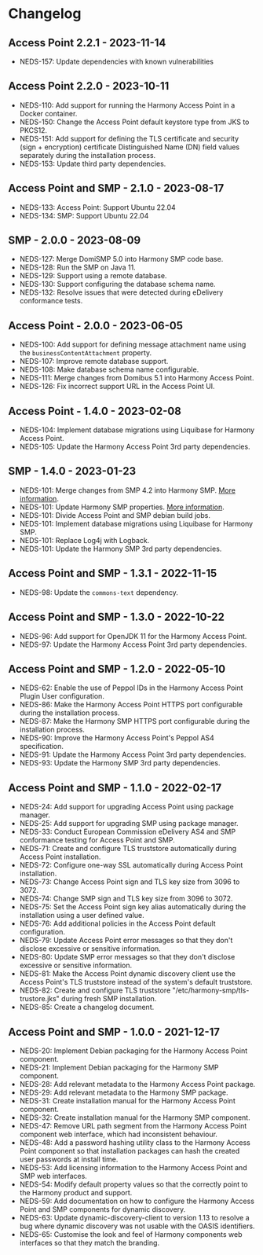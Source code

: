 # Changelog

## Access Point 2.2.1 - 2023-11-14

- NEDS-157: Update dependencies with known vulnerabilities

## Access Point 2.2.0 - 2023-10-11

- NEDS-110: Add support for running the Harmony Access Point in a Docker container.
- NEDS-150: Change the Access Point default keystore type from JKS to PKCS12.
- NEDS-151: Add support for defining the TLS certificate and security (sign + encryption) certificate Distinguished Name (DN) field values separately during the installation process.
- NEDS-153: Update third party dependencies.

## Access Point and SMP - 2.1.0 - 2023-08-17

- NEDS-133: Access Point: Support Ubuntu 22.04
- NEDS-134: SMP: Support Ubuntu 22.04

## SMP - 2.0.0 - 2023-08-09

- NEDS-127: Merge DomiSMP 5.0 into Harmony SMP code base.
- NEDS-128: Run the SMP on Java 11.
- NEDS-129: Support using a remote database.
- NEDS-130: Support configuring the database schema name.
- NEDS-132: Resolve issues that were detected during eDelivery conformance tests.

## Access Point - 2.0.0 - 2023-06-05

- NEDS-100: Add support for defining message attachment name using the `businessContentAttachment` property.
- NEDS-107: Improve remote database support.
- NEDS-108: Make database schema name configurable.
- NEDS-111: Merge changes from Domibus 5.1 into Harmony Access Point.
- NEDS-126: Fix incorrect support URL in the Access Point UI.

## Access Point - 1.4.0 - 2023-02-08

- NEDS-104: Implement database migrations using Liquibase for Harmony Access Point.
- NEDS-105: Update the Harmony Access Point 3rd party dependencies.

## SMP - 1.4.0 - 2023-01-23

- NEDS-101: Merge changes from SMP 4.2 into Harmony SMP. [More information](https://ec.europa.eu/digital-building-blocks/wikis/display/DIGITAL/SMP+-+v4.2).
- NEDS-101: Update Harmony SMP properties. [More information](https://ec.europa.eu/digital-building-blocks/code/projects/EDELIVERY/repos/smp/browse/changelog.txt?at=refs%2Ftags%2F4.2).
- NEDS-101: Divide Access Point and SMP debian build jobs.
- NEDS-101: Implement database migrations using Liquibase for Harmony SMP.
- NEDS-101: Replace Log4j with Logback.
- NEDS-101: Update the Harmony SMP 3rd party dependencies.

## Access Point and SMP - 1.3.1 - 2022-11-15

- NEDS-98: Update the `commons-text` dependency.

## Access Point and SMP - 1.3.0 - 2022-10-22

- NEDS-96: Add support for OpenJDK 11 for the Harmony Access Point.
- NEDS-97: Update the Harmony Access Point 3rd party dependencies.

## Access Point and SMP - 1.2.0 - 2022-05-10

- NEDS-62: Enable the use of Peppol IDs in the Harmony Access Point Plugin User configuration.
- NEDS-86: Make the Harmony Access Point HTTPS port configurable during the installation process.
- NEDS-87: Make the Harmony SMP HTTPS port configurable during the installation process.
- NEDS-90: Improve the Harmony Access Point's Peppol AS4 specification.
- NEDS-91: Update the Harmony Access Point 3rd party dependencies.
- NEDS-93: Update the Harmony SMP 3rd party dependencies.

## Access Point and SMP - 1.1.0 - 2022-02-17

- NEDS-24: Add support for upgrading Access Point using package manager.
- NEDS-25: Add support for upgrading SMP using package manager.
- NEDS-33: Conduct European Commission eDelivery AS4 and SMP conformance testing for Access Point and SMP.
- NEDS-71: Create and configure TLS truststore automatically during Access Point installation.
- NEDS-72: Configure one-way SSL automatically during Access Point installation.
- NEDS-73: Change Access Point sign and TLS key size from 3096 to 3072.
- NEDS-74: Change SMP sign and TLS key size from 3096 to 3072.
- NEDS-75: Set the Access Point sign key alias automatically during the installation using a user defined value.
- NEDS-76: Add additional policies in the Access Point default configuration.
- NEDS-79: Update Access Point error messages so that they don't disclose excessive or sensitive information.
- NEDS-80: Update SMP error messages so that they don't disclose excessive or sensitive information.
- NEDS-81: Make the Access Point dynamic discovery client use the Access Point's TLS truststore instead of the system's default truststore.
- NEDS-82: Create and configure TLS truststore "/etc/harmony-smp/tls-trustore.jks" during fresh SMP installation.
- NEDS-85: Create a changelog document.

## Access Point and SMP - 1.0.0 - 2021-12-17

- NEDS-20: Implement Debian packaging for the Harmony Access Point component.
- NEDS-21: Implement Debian packaging for the Harmony SMP component.
- NEDS-28: Add relevant metadata to the Harmony Access Point package.
- NEDS-29: Add relevant metadata to the Harmony SMP package.
- NEDS-31: Create installation manual for the Harmony Access Point component.
- NEDS-32: Create installation manual for the Harmony SMP component.
- NEDS-47: Remove URL path segment from the Harmony Access Point component web interface, which had inconsistent behaviour.
- NEDS-48: Add a password hashing utility class to the Harmony Access Point component so that installation packages can hash the created user passwords at install time.
- NEDS-53: Add licensing information to the Harmony Access Point and SMP web interfaces.
- NEDS-54: Modify default property values so that the correctly point to the Harmony product and support.
- NEDS-59: Add documentation on how to configure the Harmony Access Point and SMP components for dynamic discovery.
- NEDS-63: Update dynamic-discovery-client to version 1.13 to resolve a bug where dynamic discovery was not usable with the OASIS identifiers.
- NEDS-65: Customise the look and feel of Harmony components web interfaces so that they match the branding.
